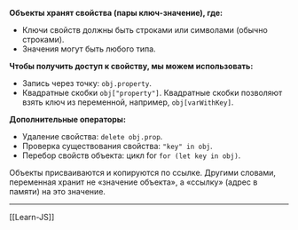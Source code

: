 **Объекты хранят свойства (пары ключ-значение), где:**
-   Ключи свойств должны быть строками или символами (обычно строками).
-   Значения могут быть любого типа.

**Чтобы получить доступ к свойству, мы можем использовать:**

-   Запись через точку: `obj.property`.
-   Квадратные скобки `obj["property"]`. Квадратные скобки позволяют взять ключ из переменной, например, `obj[varWithKey]`.

**Дополнительные операторы:**

-   Удаление свойства: `delete obj.prop`.
-   Проверка существования свойства: `"key" in obj`.
-   Перебор свойств объекта: цикл for `for (let key in obj)`.

Объекты присваиваются и копируются по ссылке. Другими словами, переменная хранит не «значение объекта», а «ссылку» (адрес в памяти) на это значение.

---
[[Learn-JS]]